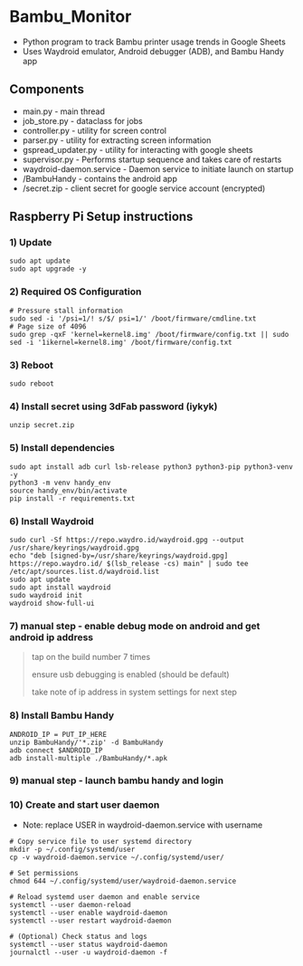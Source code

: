 # Bambu_Monitor 
  - Python program to track Bambu printer usage trends in Google Sheets
  - Uses Waydroid emulator, Android debugger (ADB), and Bambu Handy app

## Components
  - main.py - main thread
  - job_store.py - dataclass for jobs
  - controller.py - utility for screen control 
  - parser.py - utility for extracting screen information
  - gspread_updater.py - utility for interacting with google sheets
  - supervisor.py - Performs startup sequence and takes care of restarts
  - waydroid-daemon.service - Daemon service to initiate launch on startup
  - /BambuHandy - contains the android app
  - /secret.zip - client secret for google service account (encrypted)

## Raspberry Pi Setup instructions

### 1) Update
```
sudo apt update
sudo apt upgrade -y
```
### 2) Required OS Configuration
```
# Pressure stall information
sudo sed -i '/psi=1/! s/$/ psi=1/' /boot/firmware/cmdline.txt
# Page size of 4096
sudo grep -qxF 'kernel=kernel8.img' /boot/firmware/config.txt || sudo sed -i '1ikernel=kernel8.img' /boot/firmware/config.txt
```
### 3) Reboot
```
sudo reboot
```
### 4) Install secret using 3dFab password (iykyk)
```
unzip secret.zip
```
### 5) Install dependencies
```
sudo apt install adb curl lsb-release python3 python3-pip python3-venv -y
python3 -m venv handy_env
source handy_env/bin/activate
pip install -r requirements.txt
```
### 6) Install Waydroid
```
sudo curl -Sf https://repo.waydro.id/waydroid.gpg --output /usr/share/keyrings/waydroid.gpg
echo "deb [signed-by=/usr/share/keyrings/waydroid.gpg] https://repo.waydro.id/ $(lsb_release -cs) main" | sudo tee /etc/apt/sources.list.d/waydroid.list
sudo apt update
sudo apt install waydroid
sudo waydroid init
waydroid show-full-ui
```
### 7) manual step - enable debug mode on android and get android ip address
> tap on the build number 7 times
> 
> ensure usb debugging is enabled (should be default)
> 
> take note of ip address in system settings for next step
### 8) Install Bambu Handy
```
ANDROID_IP = PUT_IP_HERE
unzip BambuHandy/'*.zip' -d BambuHandy
adb connect $ANDROID_IP
adb install-multiple ./BambuHandy/*.apk
```
### 9) manual step - launch bambu handy and login

### 10) Create and start user daemon 
  - Note: replace USER in waydroid-daemon.service with username 
  ```
# Copy service file to user systemd directory
mkdir -p ~/.config/systemd/user
cp -v waydroid-daemon.service ~/.config/systemd/user/

# Set permissions
chmod 644 ~/.config/systemd/user/waydroid-daemon.service

# Reload systemd user daemon and enable service
systemctl --user daemon-reload
systemctl --user enable waydroid-daemon
systemctl --user restart waydroid-daemon

# (Optional) Check status and logs
systemctl --user status waydroid-daemon
journalctl --user -u waydroid-daemon -f
```
